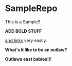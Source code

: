SampleRepo
==========

This is a Sample!!

**ADD BOLD STUFF**

[and links](http://www.google.ca) very easily.


**What's it like to be an outlaw?**

**Outlaws east babies!!!**
